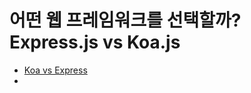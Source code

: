 # 어떤 웹 프레임워크를 선택할까? Express.js vs Koa.js

- [Koa vs Express](https://github.com/koajs/koa/blob/master/docs/koa-vs-express.md)
-
